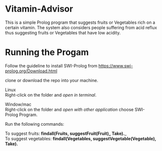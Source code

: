 # Vitamin-Advisor

This is a simple Prolog program that suggests fruits or Vegetables rich on a certain vitamin.
The system also considers people suffering from acid reflux thus suggesting fruits or Vegetables that have low acidity.


# Running the Progam
Follow the guideline to install SWI-Prolog from https://www.swi-prolog.org/Download.html 

clone or download the repo into your machine.

Linux <br> 
Right-click on the folder and *open in terminal*.

Window/mac<br>
 Right-click on the folder and *open with other application* choose SWI-Prolog Program.

Run the following commands:<br>

To suggest fruits: **findall(Fruits, suggestFruit(Fruit)_ Take).**_<br>
To suggest vegetables: **findall(Vegetables, suggestVegetable(Vegetable), Take).**
